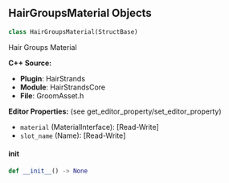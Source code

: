 ## HairGroupsMaterial Objects

```python
class HairGroupsMaterial(StructBase)
```

Hair Groups Material

**C++ Source:**

- **Plugin**: HairStrands
- **Module**: HairStrandsCore
- **File**: GroomAsset.h

**Editor Properties:** (see get_editor_property/set_editor_property)

- ``material`` (MaterialInterface):  [Read-Write]
- ``slot_name`` (Name):  [Read-Write]

<a id="unreal.HairGroupsMaterial.__init__"></a>

#### __init__

```python
def __init__() -> None
```

<a id="unreal.HairGroupInfoWithVisibility"></a>
